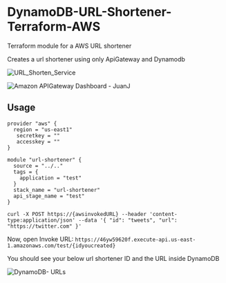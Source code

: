 # DynamoDB-URL-Shortener-Terraform-AWS

Terraform module for a AWS URL shortener

Creates a url shortener using only ApiGateway and Dynamodb

![URL_Shorten_Service](https://user-images.githubusercontent.com/23548321/167586434-ea174339-f457-4a73-a127-2f8bbe165538.jpeg)


![Amazon APIGateway Dashboard - JuanJ](https://user-images.githubusercontent.com/23548321/167808754-8808bbe7-c759-4db6-a87b-585dbd8c7a41.png)



## Usage
```
provider "aws" {
  region = "us-east1"
   secretkey = ""
   accesskey = ""
}

module "url-shortener" {
  source = "../.."
  tags = {
    application = "test"
  }
  stack_name = "url-shortener"
  api_stage_name = "test"
}
```

```
curl -X POST https://{awsinvokedURL} --header 'content-type:application/json' --data '{ "id": "tweets", "url": "https://twitter.com" }'
```

Now, open Invoke URL: `https://46yw59620f.execute-api.us-east-1.amazonaws.com/test/{idyoucreated}`

You should see your below url shortener ID and the URL inside DynamoDB


![DynamoDB- URLs](https://user-images.githubusercontent.com/23548321/169397453-6cbffd51-d866-429c-adcc-7cfea2b62c15.png)



